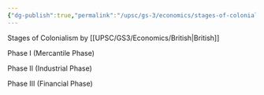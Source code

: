 ```yaml
---
{"dg-publish":true,"permalink":"/upsc/gs-3/economics/stages-of-colonialism/","dgHomeLink":true,"dgPassFrontmatter":false}
---
```


Stages of Colonialism by [[UPSC/GS3/Economics/British|British]]

Phase I (Mercantile Phase)

Phase II (Industrial Phase)

Phase III (Financial Phase)

